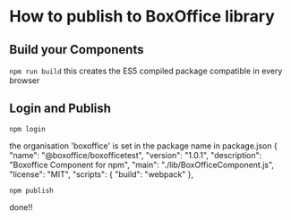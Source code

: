 # How to publish to BoxOffice library

## Build your Components

`npm run build`
this creates the ES5 compiled package compatible in every browser

## Login and Publish

`npm login`

the organisation 'boxoffice' is set in the package name in package.json
{
  "name": "@boxoffice/boxofficetest",
  "version": "1.0.1",
  "description": "Boxoffice Component for npm",
  "main": "./lib/BoxOfficeComponent.js",
  "license": "MIT",
  "scripts": {
  "build": "webpack"
},

`npm publish`

done!!

